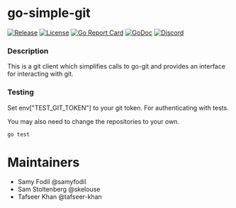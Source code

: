 # go-simple-git

[![Release](https://img.shields.io/github/release/taubyte/go-simple-git.svg)](https://github.com/taubyte/go-simple-git/releases)
[![License](https://img.shields.io/github/license/taubyte/go-simple-git)](LICENSE)
[![Go Report Card](https://goreportcard.com/badge/taubyte/go-simple-git)](https://goreportcard.com/report/taubyte/go-simple-git)
[![GoDoc](https://godoc.org/github.com/taubyte/go-simple-git?status.svg)](https://pkg.go.dev/github.com/taubyte/go-simple-git)
[![Discord](https://img.shields.io/discord/973677117722202152?color=%235865f2&label=discord)](https://tau.link/discord)

### Description
This is a git client which simplifies calls to go-git and provides an interface for interacting with git.


### Testing
Set env["TEST_GIT_TOKEN"] to your git token. For authenticating with tests.

You may also need to change the repositories to your own.

```
go test 
```

# Maintainers
 - Samy Fodil @samyfodil
 - Sam Stoltenberg @skelouse
 - Tafseer Khan @tafseer-khan
